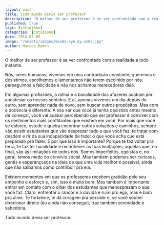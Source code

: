 ```yaml
---
layout: post
title: Todo mundo devia ser professor
description: "O melhor de ser professor é se ver confrontado com a realidade a todo instante"
published: true
tags: [cotidiano]
categories: [cotidiano]
date: 2016-03-09
image: "/assets/images/minds.eye.by.oska.jpg"
author: Marcos Ramon
---
```


O melhor de ser professor é se ver confrontado com a realidade a todo instante. 

Nós, seres humanos, vivemos em uma contradição constante; queremos e desistimos, escolhemos e lamentamos não terem escolhido por nós, perseguimos a felicidade e não nos achamos merecedores dela.

Em algumas profissões, a rotina e a banalidade dos afazeres acabam por anestesiar os nossos sentidos. E aí, apenas vivemos um dia depois do outro, sem aprender nada de novo, sem buscar outros propósitos. Mas com a docência é diferente. A não ser que você já tenha desistido antes mesmo de começar, você vai acabar percebendo que ser professor é conviver com os sentimentos mais conflitantes que existem em você. Por mais que você se esforce, estude e queira encontrar outras soluções e caminhos, sempre vão existir estudantes que vão desprezar tudo o que você faz, te tratar com desdém e rir da sua incapacidade de fazer o que você acha que está preparado pra fazer. E por que isso é importante? Porque te faz voltar pra terra, te faz ter humildade e reconhecer as tuas limitações; aquelas que, no final, são as limitações de todos nós. Somos imperfeitos, egoístas e, no geral, temos medo do convívio social. Mas também podemos ser curiosos, gentis e esperançosos na ideia de que uma vida melhor é possível, ainda que não saibamos como contribuir pra ela.

Existem momentos em que os professores recebem gratidão pelo seu empenho e esforço e, sim, isso é muito bom. Mas também é importante entrar em contato com o olhar dos estudantes que menosprezam o que você faz. Claro, enfrentar o rancor e a dúvida é ruim pro ego, mas é bom pra alma. Te fortalece, te dá coragem pra persistir e, se você souber direcionar direito (eu ainda não consegui), traz também serenidade e sabedoria.

Todo mundo devia ser professor.
